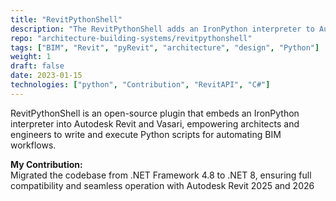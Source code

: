 ```yaml
---
title: "RevitPythonShell"
description: "The RevitPythonShell adds an IronPython interpreter to Autodesk Revit and Vasari."
repo: "architecture-building-systems/revitpythonshell"
tags: ["BIM", "Revit", "pyRevit", "architecture", "design", "Python"]
weight: 1
draft: false
date: 2023-01-15
technologies: ["python", "Contribution", "RevitAPI", "C#"]
---
```



RevitPythonShell is an open-source plugin that embeds an IronPython interpreter into Autodesk Revit and Vasari, empowering architects and engineers to write and execute Python scripts for automating BIM workflows.

**My Contribution:**  
Migrated the codebase from .NET Framework 4.8 to .NET 8, ensuring full compatibility and seamless operation with Autodesk Revit 2025 and 2026